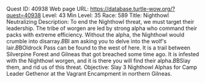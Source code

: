 Quest ID: 40938
Web page URL: https://database.turtle-wow.org/?quest=40938
Level: 43
Min Level: 35
Race: 589
Title: Nighthowl Neutralizing
Description: To end the Nighthowl threat, we must target their leadership. The tribe of worgen are led by strong alpha who command their packs with extreme efficiency. Without the alpha, the Nighthowl would crumble into disarray.$B$BI am asking you to delve into the wolf's lair.$B$BOldrock Pass can be found to the west of here. It is a trail between Silverpine Forest and Gilneas that got breached some time ago. It is infested with the Nighthowl worgen, and it is there you will find their alpha.$B$BSlay them, and rid us of this threat.
Objective: Slay 3 Nighthowl Alphas for Camp Leader Gethenor at the Vagrant Encampment in northern Gilneas.
